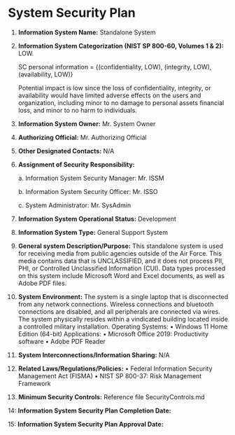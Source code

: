 # System Security Plan

1. **Information System Name:** Standalone System

2. **Information System Categorization (NIST SP 800-60, Volumes 1 & 2):** LOW.

    SC personal information = {(confidentiality, LOW), (integrity, LOW), (availability, LOW)}

	Potential impact is low since the loss of confidentiality, integrity, or availability would have limited adverse effects on the users and organization, including minor to no damage to personal assets  financial loss, and minor to no harm to individuals.

3. **Information System Owner:** Mr. System Owner

4. **Authorizing Official:** Mr. Authorizing Official

5. **Other Designated Contacts:** N/A

6. **Assignment of Security Responsibility:**

	a. Information System Security Manager: Mr. ISSM

	b. Information System Security Officer: Mr. ISSO

	c. System Administrator: Mr. SysAdmin

7. **Information System Operational Status:** Development

8. **Information System Type:** General Support System

9. **General system Description/Purpose:**
	This standalone system is used for receiving media from public agencies outside of the Air Force. This media contains data that is UNCLASSIFIED, and it does not process PII, PHI, or Controlled Unclassified Information (CUI). Data types processed on this system include Microsoft Word and Excel documents, as well as Adobe PDF files.

10. **System Environment:**
	The system is a single laptop that is disconnected from any network connections. Wireless connections and bluetooth connections are disabled, and all peripherals are connected via wires. The system physically resides within a vindicated building located inside a controlled military installation.
    Operating Systems: 
    • Windows 11 Home Edition (64-bit)
    Applications: 
    • Microsoft Office 2019: Productivity software
    • Adobe PDF Reader

11. **System Interconnections/Information Sharing:** N/A

12. **Related Laws/Regulations/Policies:**
    • Federal Information Security Management Act (FISMA)
    • NIST SP 800-37: Risk Management Framework

13. **Minimum Security Controls:** Reference file SecurityControls.md 

14: **Information System Security Plan Completion Date:**

15: **Information System Security Plan Approval Date:**